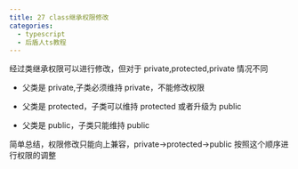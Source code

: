 ```yaml
---
title: 27 class继承权限修改
categories:
  - typescript
  - 后盾人ts教程
---
```


经过类继承权限可以进行修改，但对于 private,protected,private 情况不同

- 父类是 private,子类必须维持 private，不能修改权限

* 父类是 protected，子类可以维持 protected 或者升级为 public

* 父类是 public，子类只能维持 public

简单总结，权限修改只能向上兼容，private->protected->public 按照这个顺序进行权限的调整
